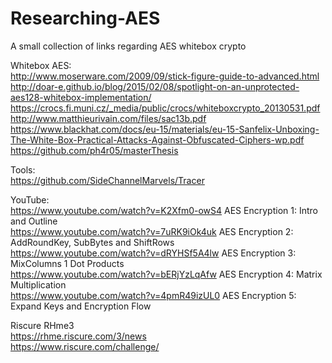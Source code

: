# Researching-AES
A small collection of links regarding AES whitebox crypto<br>

Whitebox AES:<br>
http://www.moserware.com/2009/09/stick-figure-guide-to-advanced.html<br>
http://doar-e.github.io/blog/2015/02/08/spotlight-on-an-unprotected-aes128-whitebox-implementation/<br>
https://crocs.fi.muni.cz/_media/public/crocs/whiteboxcrypto_20130531.pdf<br>
http://www.matthieurivain.com/files/sac13b.pdf<br>
https://www.blackhat.com/docs/eu-15/materials/eu-15-Sanfelix-Unboxing-The-White-Box-Practical-Attacks-Against-Obfuscated-Ciphers-wp.pdf<br>
https://github.com/ph4r05/masterThesis

Tools:<br>
https://github.com/SideChannelMarvels/Tracer<br>

YouTube:<br>
https://www.youtube.com/watch?v=K2Xfm0-owS4 AES Encryption 1: Intro and Outline<br>
https://www.youtube.com/watch?v=7uRK9iOk4uk AES Encryption 2: AddRoundKey, SubBytes and ShiftRows<br>
https://www.youtube.com/watch?v=dRYHSf5A4lw AES Encryption 3: MixColumns 1 Dot Products<br>
https://www.youtube.com/watch?v=bERjYzLqAfw AES Encryption 4: Matrix Multiplication<br>
https://www.youtube.com/watch?v=4pmR49izUL0 AES Encryption 5: Expand Keys and Encryption Flow<br>

Riscure RHme3<br>
https://rhme.riscure.com/3/news<br>
https://www.riscure.com/challenge/<br>
